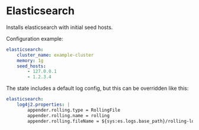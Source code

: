 # Elasticsearch

Installs elasticsearch with initial seed hosts.

Configuration example:

```yaml
elasticsearch:
    cluster_name: example-cluster
    memory: 1g
    seed_hosts:
        - 127.0.0.1
        - 1.2.3.4
```

The state includes a default log config, but this can be overridden like this:

```yaml
elasticsearch:
    log4j2.properties: |
        appender.rolling.type = RollingFile
        appender.rolling.name = rolling
        appender.rolling.fileName = ${sys:es.logs.base_path}/rolling-log.json
```
